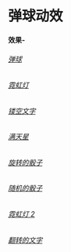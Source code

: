 # 弹球动效

#### 效果-

###### [弹球](https://1691014955.github.io/ball/moveBall.html)

###### [霓虹灯](https://1691014955.github.io/light/index.html)

###### [镂空文字](https://1691014955.github.io/nullWord/index.html)

###### [满天星](https://1691014955.github.io/sky/sky.html)

###### [旋转的骰子](https://1691014955.github.io/touzi/rote.html)

###### [随机的骰子](https://1691014955.github.io/6.move-touzi/index.html)

###### [霓虹灯 2](https://1691014955.github.io/5light/index.html)

###### [翻转的文字](https://1691014955.github.io/7.roteLetter/index.html)
